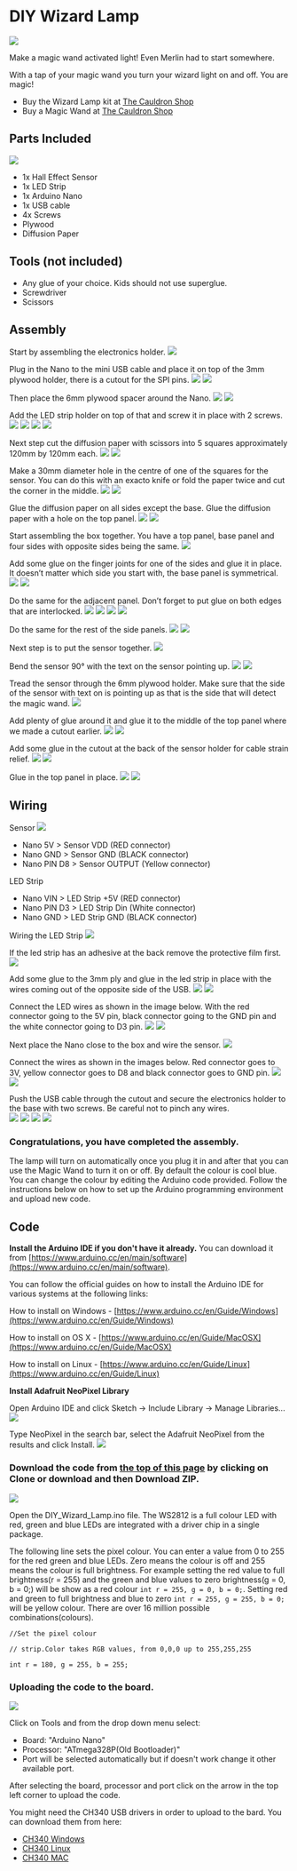 # DIY Wizard Lamp
![](https://github.com/TheMagicOfThings/wizard-lamp/blob/master/Images/20200409_150251%20(1).jpg)

Make a magic wand activated light!  Even Merlin had to start somewhere.

With a tap of your magic wand you turn your wizard light on and off.  You are magic!

* Buy the Wizard Lamp kit at [The Cauldron Shop](https://cauldronshop.com/collections/frontpage/products/diy-wizard-lamp)
* Buy a Magic Wand at [The Cauldron Shop](https://cauldronshop.com/products/personalised-wand)

## Parts Included
![](https://github.com/TheMagicOfThings/wizard-lamp/blob/master/Images/20200409_135325.jpg)

* 1x Hall Effect Sensor
* 1x LED Strip
* 1x Arduino Nano
* 1x USB cable
* 4x Screws
* Plywood
* Diffusion Paper


## Tools (not included)
* Any glue of your choice. Kids should not use superglue.
* Screwdriver
* Scissors

## Assembly
Start by assembling the electronics holder.
![](https://github.com/TheMagicOfThings/wizard-lamp/blob/master/Images/20200409_135548.jpg)

Plug in the Nano to the mini USB cable and place it on top of the 3mm plywood holder, there is a cutout for the SPI pins.
![](https://github.com/TheMagicOfThings/wizard-lamp/blob/master/Images/20200409_135638.jpg)
![](https://github.com/TheMagicOfThings/wizard-lamp/blob/master/Images/20200409_135656.jpg)

Then place the 6mm plywood spacer around the Nano.
![](https://github.com/TheMagicOfThings/wizard-lamp/blob/master/Images/20200409_135702.jpg)
![](https://github.com/TheMagicOfThings/wizard-lamp/blob/master/Images/20200409_135743.jpg)

Add the LED strip holder on top of that and screw it in place with 2 screws.
![](https://github.com/TheMagicOfThings/wizard-lamp/blob/master/Images/20200409_135812.jpg)
![](https://github.com/TheMagicOfThings/wizard-lamp/blob/master/Images/20200409_135853.jpg)
![](https://github.com/TheMagicOfThings/wizard-lamp/blob/master/Images/20200409_135857.jpg)
![](https://github.com/TheMagicOfThings/wizard-lamp/blob/master/Images/20200409_135925.jpg)

Next step cut the diffusion paper with scissors into 5 squares approximately 120mm by 120mm each.
![](https://github.com/TheMagicOfThings/wizard-lamp/blob/master/Images/20200409_140014.jpg)
![](https://github.com/TheMagicOfThings/wizard-lamp/blob/master/Images/20200409_140053.jpg)

Make a 30mm diameter hole in the centre of one of the squares for the sensor. You can do this with an exacto knife or fold the paper twice and cut the corner in the middle.
![](https://github.com/TheMagicOfThings/wizard-lamp/blob/master/Images/20200409_141208.jpg)
![](https://github.com/TheMagicOfThings/wizard-lamp/blob/master/Images/20200409_141256.jpg)

Glue the diffusion paper on all sides except the base. Glue the diffusion paper with a hole on the top panel. 
![](https://github.com/TheMagicOfThings/wizard-lamp/blob/master/Images/20200409_140434.jpg)
![](https://github.com/TheMagicOfThings/wizard-lamp/blob/master/Images/20200409_142924.jpg)

Start assembling the box together. You have a top panel, base panel and four sides with opposite sides being the same.
![](https://github.com/TheMagicOfThings/wizard-lamp/blob/master/Images/20200409_143013.jpg)

Add some glue on the finger joints for one of the sides and glue it in place. It doesn’t matter which side you start with, the base panel is symmetrical.
![](https://github.com/TheMagicOfThings/wizard-lamp/blob/master/Images/20200409_143054.jpg)
![](https://github.com/TheMagicOfThings/wizard-lamp/blob/master/Images/20200409_143111.jpg)

Do the same for the adjacent panel. Don’t forget to put glue on both edges that are interlocked.
![](https://github.com/TheMagicOfThings/wizard-lamp/blob/master/Images/20200409_143137.jpg)
![](https://github.com/TheMagicOfThings/wizard-lamp/blob/master/Images/20200409_143159.jpg)
![](https://github.com/TheMagicOfThings/wizard-lamp/blob/master/Images/20200409_143214.jpg)
![](https://github.com/TheMagicOfThings/wizard-lamp/blob/master/Images/20200409_143221.jpg)

Do the same for the rest of the side panels.
![](https://github.com/TheMagicOfThings/wizard-lamp/blob/master/Images/20200409_143345.jpg)
![](https://github.com/TheMagicOfThings/wizard-lamp/blob/master/Images/20200409_143447.jpg)

Next step is to put the sensor together.
![](https://github.com/TheMagicOfThings/wizard-lamp/blob/master/Images/20200409_143505.jpg)

Bend the sensor 90° with the text on the sensor pointing up.
![](https://github.com/TheMagicOfThings/wizard-lamp/blob/master/Images/20200409_143541.jpg)
![](https://github.com/TheMagicOfThings/wizard-lamp/blob/master/Images/20200409_143553.jpg)

Tread the sensor through the 6mm plywood holder. Make sure that the side of the sensor with text on is pointing up as that is the side that will detect the magic wand.
![](https://github.com/TheMagicOfThings/wizard-lamp/blob/master/Images/20200409_143746.jpg)

Add plenty of glue around it and glue it to the middle of the top panel where we made a cutout earlier.
![](https://github.com/TheMagicOfThings/wizard-lamp/blob/master/Images/20200409_143844.jpg)
![](https://github.com/TheMagicOfThings/wizard-lamp/blob/master/Images/20200409_143857.jpg)

Add some glue in the cutout at the back of the sensor holder for cable strain relief.
![](https://github.com/TheMagicOfThings/wizard-lamp/blob/master/Images/20200409_143912.jpg)
![](https://github.com/TheMagicOfThings/wizard-lamp/blob/master/Images/20200409_143938.jpg)

Glue in the top panel in place.
![](https://github.com/TheMagicOfThings/wizard-lamp/blob/master/Images/20200409_144107.jpg)
![](https://github.com/TheMagicOfThings/wizard-lamp/blob/master/Images/20200409_144153.jpg)

## Wiring

Sensor
![](https://github.com/TheMagicOfThings/wizard-lamp/blob/master/Images/sensor.png)

* Nano 5V 		>	Sensor VDD (RED connector)
* Nano GND 		> 	Sensor GND (BLACK connector)
* Nano PIN D8 		>	Sensor OUTPUT (Yellow connector)

LED Strip
* Nano VIN		>	LED Strip +5V (RED connector)
* Nano PIN D3		>	LED Strip Din (White connector)
* Nano GND		>	LED Strip GND (BLACK connector)

Wiring the LED Strip
![](https://github.com/TheMagicOfThings/wizard-lamp/blob/master/Images/20200409_144843.jpg)

If the led strip has an adhesive at the back remove the protective film first.
![](https://github.com/TheMagicOfThings/wizard-lamp/blob/master/Images/20200409_145017.jpg)

Add some glue to the 3mm ply and glue in the led strip in place with the wires coming out of the opposite side of the USB.
![](https://github.com/TheMagicOfThings/wizard-lamp/blob/master/Images/20200409_144957.jpg)
![](https://github.com/TheMagicOfThings/wizard-lamp/blob/master/Images/20200409_145048.jpg)

Connect the LED wires as shown in the image below. With the red connector going to the 5V pin, black connector going to the GND pin and the white connector going to D3 pin.
![](https://github.com/TheMagicOfThings/wizard-lamp/blob/master/Images/20200409_150834.jpg)
![](https://github.com/TheMagicOfThings/wizard-lamp/blob/master/Images/20200409_150838.jpg)

Next place the Nano close to the box and wire the sensor.
![](https://github.com/TheMagicOfThings/wizard-lamp/blob/master/Images/20200409_151021.jpg)

Connect the wires as shown in the images below. Red connector goes to 3V, yellow connector goes to D8 and black connector goes to GND pin. 
![](https://github.com/TheMagicOfThings/wizard-lamp/blob/master/Images/20200409_151042.jpg)
![](https://github.com/TheMagicOfThings/wizard-lamp/blob/master/Images/20200409_151046.jpg)

Push the USB cable through the cutout and secure the electronics holder to the base with two screws. Be careful not to pinch any wires.  
![](https://github.com/TheMagicOfThings/wizard-lamp/blob/master/Images/20200409_145224.jpg)
![](https://github.com/TheMagicOfThings/wizard-lamp/blob/master/Images/20200409_151102.jpg)
![](https://github.com/TheMagicOfThings/wizard-lamp/blob/master/Images/20200409_145503.jpg)
![](https://github.com/TheMagicOfThings/wizard-lamp/blob/master/Images/20200409_145611.jpg)

### Congratulations, you have completed the assembly. 
The lamp will turn on automatically once you plug it in and after that you can use the Magic Wand to turn it on or off. By default the colour is cool blue. You can change the colour by editing the Arduino code provided. Follow the instructions below on how to set up the Arduino programming environment and upload new code.

## Code

**Install the Arduino IDE if you don't have it already.** You can download it from [https://www.arduino.cc/en/main/software](https://www.arduino.cc/en/main/software).

You can follow the official guides on how to install the Arduino IDE for various systems at the following links:

How to install on Windows - [https://www.arduino.cc/en/Guide/Windows](https://www.arduino.cc/en/Guide/Windows)

How to install on OS X - [https://www.arduino.cc/en/Guide/MacOSX](https://www.arduino.cc/en/Guide/MacOSX)

How to install on Linux - [https://www.arduino.cc/en/Guide/Linux](https://www.arduino.cc/en/Guide/Linux)

**Install Adafruit NeoPixel Library**

Open Arduino IDE and click Sketch -> Include Library -> Manage Libraries...
![](https://github.com/TheMagicOfThings/wizard-lamp/blob/master/Images/neopixel1.png)

Type NeoPixel in the search bar, select the Adafruit NeoPixel from the results and click Install.
![](https://github.com/TheMagicOfThings/wizard-lamp/blob/master/Images/neopixel2.png)


### **Download the code from [the top of this page](https://github.com/TheMagicOfThings/wizard-lamp) by clicking on Clone or download and then Download ZIP.**
![](https://github.com/TheMagicOfThings/wizard-lamp/blob/master/Images/download-code.png)

Open the DIY_Wizard_Lamp.ino file.
The WS2812 is a full colour LED with red, green and blue LEDs are integrated with a driver chip in a single package.

The following line sets the pixel colour. You can enter a value from 0 to 255 for the red green and blue LEDs. Zero means the colour is off and 255 means the colour is full brightness.
For example setting the red value to full brightness(r = 255) and the green and blue values to zero brightness(g = 0, b = 0;) will be show as a red colour `int r = 255, g = 0, b = 0;`. Setting red and green to full brightness and blue to zero   `int r = 255, g = 255, b = 0;` will be yellow colour. There are over 16 million possible combinations(colours).

`//Set the pixel colour`

`// strip.Color takes RGB values, from 0,0,0 up to 255,255,255 `

`int r = 180, g = 255, b = 255;`



### **Uploading the code to the board.**

![](https://github.com/TheMagicOfThings/wizard-lamp/blob/master/Images/upload-code.png)

Click on Tools and from the drop down menu select:
* Board: "Arduino Nano"
* Processor: "ATmega328P(Old Bootloader)"
* Port will be selected automatically but if doesn't work change it other available port.

After selecting the board, processor and port click on the arrow in the top left corner to upload the code.

You might need the CH340 USB drivers in order to upload to the bard. You can download them from here:
* [CH340 Windows](http://www.wch.cn/downloads/file/65.html)
* [CH340 Linux](http://www.wch.cn/downloads/file/177.html)
* [CH340 MAC](http://www.wch.cn/downloads/file/178.html)














